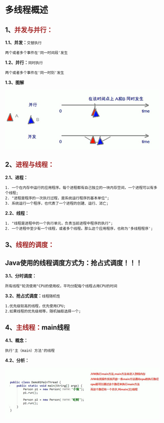 # 多线程概述

## 1、<span style="color:brown">并发与并行：</span>

**1.1、并发：**`交替执行`

```apl
两个或者多个事件在'同一时间段'发生
```

**1.2、并行：**`同时执行`

```apl
两个或者多个事件在'同一时刻'发生
```

**1.3、图解**

![多线程](https://raw.githubusercontent.com/root-bine/image/main/Typora-image/%E5%B9%B6%E5%8F%91%E4%B8%8E%E5%B9%B6%E8%A1%8C.png)

## 2、<span style="color:brown">进程与线程：</span>

**2.1、进程：**

```apl
1. 一个在内存中运行的应用程序。每个进程都有自己独立的一块内存空间，一个进程可以有多个线程;
2. "进程是程序的一次执行过程，是系统运行程序的基本单位";
3. 系统运行一个程序，也代表了一个进程的创建、运行、消亡;
```

**2.2、线程：**

```apl
1. "线程是进程中的一个执行单元，负责当前进程中程序的执行";
2. 一个进程中至少有一个线程，或者多个线程。那么这个应用程序，也称为'多线程程序';
```

## 3、<span style="color:brown">线程的调度：</span>

## Java使用的线程调度方式为：抢占式调度！！！

**3.1、分时调度：**

```apl
所有线程"轮流使用"CPU的使用权，平均分配每个线程占用CPU的时间
```

**3.2、抢占式调度：**`线程随机性`

```apl
1.优先级较高的线程，优先使用CPU;
2.如果线程的优先级相等，随机抽取选择一个;
```

## 4、<span style="color:brown">主线程：</span>main线程

**4.1、概念：**

```apl
执行'主（main）方法'的线程
```

**4.2、分析：**

![](https://raw.githubusercontent.com/root-bine/image/main/Typora-image/%E4%B8%BB%E7%BA%BF%E7%A8%8B%E8%A7%A3%E9%87%8A.png)